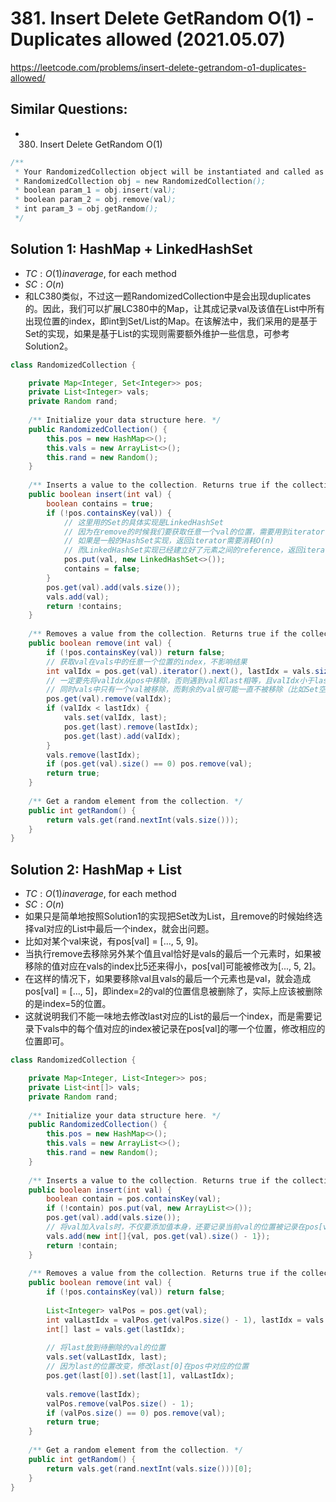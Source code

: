 # 381. Insert Delete GetRandom O(1) - Duplicates allowed (2021.05.07)

https://leetcode.com/problems/insert-delete-getrandom-o1-duplicates-allowed/

## Similar Questions:
- 380. Insert Delete GetRandom O(1)

```java
/**
 * Your RandomizedCollection object will be instantiated and called as such:
 * RandomizedCollection obj = new RandomizedCollection();
 * boolean param_1 = obj.insert(val);
 * boolean param_2 = obj.remove(val);
 * int param_3 = obj.getRandom();
 */
```

## Solution 1: HashMap + LinkedHashSet

- $TC:O(1) in average$, for each method
- $SC:O(n)$
- 和LC380类似，不过这一题RandomizedCollection中是会出现duplicates的。因此，我们可以扩展LC380中的Map，让其成记录val及该值在List中所有出现位置的index，即int到Set/List的Map。在该解法中，我们采用的是基于Set的实现，如果是基于List的实现则需要额外维护一些信息，可参考Solution2。

```java
class RandomizedCollection {

    private Map<Integer, Set<Integer>> pos;
    private List<Integer> vals;
    private Random rand;
    
    /** Initialize your data structure here. */
    public RandomizedCollection() {
        this.pos = new HashMap<>();
        this.vals = new ArrayList<>();
        this.rand = new Random();
    }
    
    /** Inserts a value to the collection. Returns true if the collection did not already contain the specified element. */
    public boolean insert(int val) {
        boolean contains = true;
        if (!pos.containsKey(val)) {
            // 这里用的Set的具体实现是LinkedHashSet
            // 因为在remove的时候我们要获取任意一个val的位置，需要用到iterator()
            // 如果是一般的HashSet实现，返回iterator需要消耗O(n)
            // 而LinkedHashSet实现已经建立好了元素之间的reference，返回iterator需要消耗O(1)
            pos.put(val, new LinkedHashSet<>());
            contains = false;
        }
        pos.get(val).add(vals.size());
        vals.add(val);
        return !contains;
    }
    
    /** Removes a value from the collection. Returns true if the collection contained the specified element. */
    public boolean remove(int val) {
        if (!pos.containsKey(val)) return false;
        // 获取val在vals中的任意一个位置的index，不影响结果
        int valIdx = pos.get(val).iterator().next(), lastIdx = vals.size() - 1, last = vals.get(lastIdx);
        // 一定要先将valIdx从pos中移除，否则遇到val和last相等，且valIdx小于lastIdx的情况时，移除一个val会把Set里面的两个index均移除（正确的应该是移除lastIdx，保留valIdx）
        // 同时vals中只有一个val被移除，而剩余的val很可能一直不被移除（比如Set空了，要移除这个val就直接返回false），在之后求random的时候就会影响结果
        pos.get(val).remove(valIdx);
        if (valIdx < lastIdx) {
            vals.set(valIdx, last);
            pos.get(last).remove(lastIdx);
            pos.get(last).add(valIdx);
        }
        vals.remove(lastIdx);
        if (pos.get(val).size() == 0) pos.remove(val);
        return true;
    }
    
    /** Get a random element from the collection. */
    public int getRandom() {
        return vals.get(rand.nextInt(vals.size()));
    }
}
```

## Solution 2: HashMap + List

- $TC:O(1) in average$, for each method
- $SC:O(n)$
- 如果只是简单地按照Solution1的实现把Set改为List，且remove的时候始终选择val对应的List中最后一个index，就会出问题。
- 比如对某个val来说，有pos[val] = [..., 5, 9]。
- 当执行remove去移除另外某个值且val恰好是vals的最后一个元素时，如果被移除的值对应在vals的index比5还来得小，pos[val]可能被修改为[..., 5, 2]。
- 在这样的情况下，如果要移除val且vals的最后一个元素也是val，就会造成pos[val] = [..., 5]，即index=2的val的位置信息被删除了，实际上应该被删除的是index=5的位置。
- 这就说明我们不能一味地去修改last对应的List的最后一个index，而是需要记录下vals中的每个值对应的index被记录在pos[val]的哪一个位置，修改相应的位置即可。

```java
class RandomizedCollection {

    private Map<Integer, List<Integer>> pos;
    private List<int[]> vals;
    private Random rand;
    
    /** Initialize your data structure here. */
    public RandomizedCollection() {
        this.pos = new HashMap<>();
        this.vals = new ArrayList<>();
        this.rand = new Random();
    }
    
    /** Inserts a value to the collection. Returns true if the collection did not already contain the specified element. */
    public boolean insert(int val) {
        boolean contain = pos.containsKey(val);
        if (!contain) pos.put(val, new ArrayList<>());
        pos.get(val).add(vals.size());
        // 将val加入vals时，不仅要添加值本身，还要记录当前val的位置被记录在pos[val]的哪个位置
        vals.add(new int[]{val, pos.get(val).size() - 1});
        return !contain;
    }
    
    /** Removes a value from the collection. Returns true if the collection contained the specified element. */
    public boolean remove(int val) {
        if (!pos.containsKey(val)) return false;
        
        List<Integer> valPos = pos.get(val);
        int valLastIdx = valPos.get(valPos.size() - 1), lastIdx = vals.size() - 1;
        int[] last = vals.get(lastIdx);
        
        // 将last放到待删除的val的位置
        vals.set(valLastIdx, last);
        // 因为last的位置改变，修改last[0]在pos中对应的位置
        pos.get(last[0]).set(last[1], valLastIdx);
        
        vals.remove(lastIdx);
        valPos.remove(valPos.size() - 1);
        if (valPos.size() == 0) pos.remove(val);
        return true;
    }
    
    /** Get a random element from the collection. */
    public int getRandom() {
        return vals.get(rand.nextInt(vals.size()))[0];
    }
}
```
